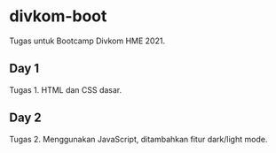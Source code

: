 # divkom-boot
Tugas untuk Bootcamp Divkom HME 2021.

## Day 1
Tugas 1. HTML dan CSS dasar.

## Day 2
Tugas 2. Menggunakan JavaScript, ditambahkan fitur dark/light mode.
